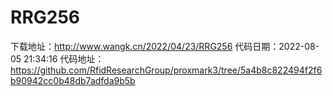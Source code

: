 # RRG256
下载地址：http://www.wangk.cn/2022/04/23/RRG256
代码日期：2022-08-05 21:34:16
代码地址：https://github.com/RfidResearchGroup/proxmark3/tree/5a4b8c822494f2f6b90942cc0b48db7adfda9b5b
